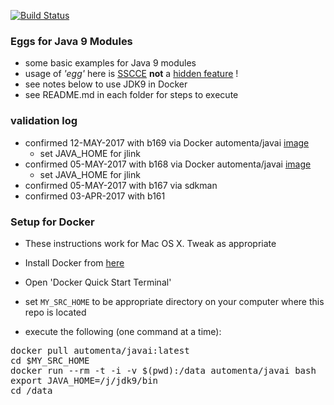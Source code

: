 [![Build Status](https://travis-ci.org/codetojoy/easter_eggs_for_java_9.svg?branch=master)](https://travis-ci.org/codetojoy/easter_eggs_for_java_9)

### Eggs for Java 9 Modules

* some basic examples for Java 9 modules 
* usage of *'egg'* here is [SSCCE](http://sscce.org/) **not** a [hidden feature](https://en.wikipedia.org/wiki/Easter_egg_(media)) !
* see notes below to use JDK9 in Docker
* see README.md in each folder for steps to execute

### validation log
* confirmed 12-MAY-2017 with b169 via Docker automenta/javai [image](https://hub.docker.com/r/automenta/javai/)
    * set JAVA_HOME for jlink
* confirmed 05-MAY-2017 with b168 via Docker automenta/javai [image](https://hub.docker.com/r/automenta/javai/)
    * set JAVA_HOME for jlink
* confirmed 05-MAY-2017 with b167 via sdkman
* confirmed 03-APR-2017 with b161

### Setup for Docker

* These instructions work for Mac OS X. Tweak as appropriate
* Install Docker from [here](https://www.docker.com/) 
* Open 'Docker Quick Start Terminal'

* set `MY_SRC_HOME` to be appropriate directory on your computer where this repo is located
* execute the following (one command at a time):

<pre>
docker pull automenta/javai:latest
cd $MY_SRC_HOME
docker run --rm -t -i -v $(pwd):/data automenta/javai bash
export JAVA_HOME=/j/jdk9/bin
cd /data
</pre>
